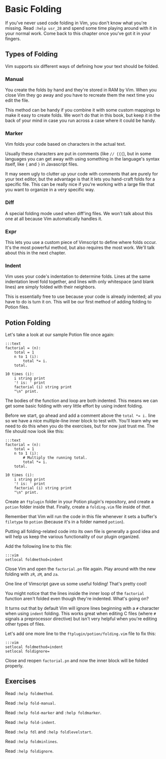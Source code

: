 Basic Folding
=============

If you've never used code folding in Vim, you don't know what you're missing.
Read `:help usr_28` and spend some time playing around with it in your normal
work.  Come back to this chapter once you've got it in your fingers.

Types of Folding
----------------

Vim supports six different ways of defining how your text should be folded.

### Manual

You create the folds by hand and they're stored in RAM by Vim.  When you close
Vim they go away and you have to recreate them the next time you edit the file.

This method can be handy if you combine it with some custom mappings to make it
easy to create folds.  We won't do that in this book, but keep it in the back
of your mind in case you run across a case where it could be handy.

### Marker

Vim folds your code based on characters in the actual text.

Usually these characters are put in comments (like `// {{{`), but in some
languages you can get away with using something in the language's syntax itself,
like `{` and `}` in Javascript files.

It may seem ugly to clutter up your code with comments that are purely for your
text editor, but the advantage is that it lets you hand-craft folds for
a specific file.  This can be really nice if you're working with a large file
that you want to organize in a very specific way.

### Diff

A special folding mode used when diff'ing files.  We won't talk about this one
at all because Vim automatically handles it.

### Expr

This lets you use a custom piece of Vimscript to define where folds occur.  It's
the most powerful method, but also requires the most work.  We'll talk about
this in the next chapter.

### Indent

Vim uses your code's indentation to determine folds.  Lines at the same
indentation level fold together, and lines with only whitespace (and blank
lines) are simply folded with their neighbors.

This is essentially free to use because your code is already indented; all you
have to do is turn it on.  This will be our first method of adding folding to
Potion files.

Potion Folding
--------------

Let's take a look at our sample Potion file once again:

    :::text
    factorial = (n):
        total = 1
        n to 1 (i):
            total *= i.
        total.

    10 times (i):
        i string print
        '! is: ' print
        factorial (i) string print
        "\n" print.

The bodies of the function and loop are both indented.  This means we can get
some basic folding with very little effort by using indent folding.

Before we start, go ahead and add a comment above the `total *= i.` line so we
have a nice multiple-line inner block to test with.  You'll learn why we need to
do this when you do the exercises, but for now just trust me.  The file should
now look like this:

    :::text
    factorial = (n):
        total = 1
        n to 1 (i):
            # Multiply the running total.
            total *= i.
        total.

    10 times (i):
        i string print
        '! is: ' print
        factorial (i) string print
        "\n" print.

Create an `ftplugin` folder in your Potion plugin's repository, and create
a `potion` folder inside that.  Finally, create a `folding.vim` file inside of
*that*.

Remember that Vim will run the code in this file whenever it sets a buffer's
`filetype` to `potion` (because it's in a folder named `potion`).

Putting all folding-related code into its own file is generally a good idea and
will help us keep the various functionality of our plugin organized.

Add the following line to this file:

    :::vim
    setlocal foldmethod=indent

Close Vim and open the `factorial.pn` file again.  Play around with the new
folding with `zR`, `zM`, and `za`.

One line of Vimscript gave us some useful folding!  That's pretty cool!

You might notice that the lines inside the inner loop of the `factorial`
function aren't folded even though they're indented.  What's going on?

It turns out that by default Vim will ignore lines beginning with a `#`
character when using `indent` folding.  This works great when editing C files
(where `#` signals a preprocessor directive) but isn't very helpful when you're
editing other types of files.

Let's add one more line to the `ftplugin/potion/folding.vim` file to fix this:

    :::vim
    setlocal foldmethod=indent
    setlocal foldignore=

Close and reopen `factorial.pn` and now the inner block will be folded properly.

Exercises
---------

Read `:help foldmethod`.

Read `:help fold-manual`.

Read `:help fold-marker` and `:help foldmarker`.

Read `:help fold-indent`.

Read `:help fdl` and `:help foldlevelstart`.

Read `:help foldminlines`.

Read `:help foldignore`.

